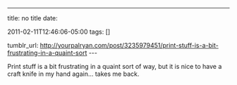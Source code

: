 ---
title: no title
date:

 2011-02-11T12:46:06-05:00 
tags:  []

tumblr_url:
http://yourpalryan.com/post/3235979451/print-stuff-is-a-bit-frustrating-in-a-quaint-sort
\-\--

Print stuff is a bit frustrating in a quaint sort of way, but it is nice
to have a craft knife in my hand again... takes me back.
